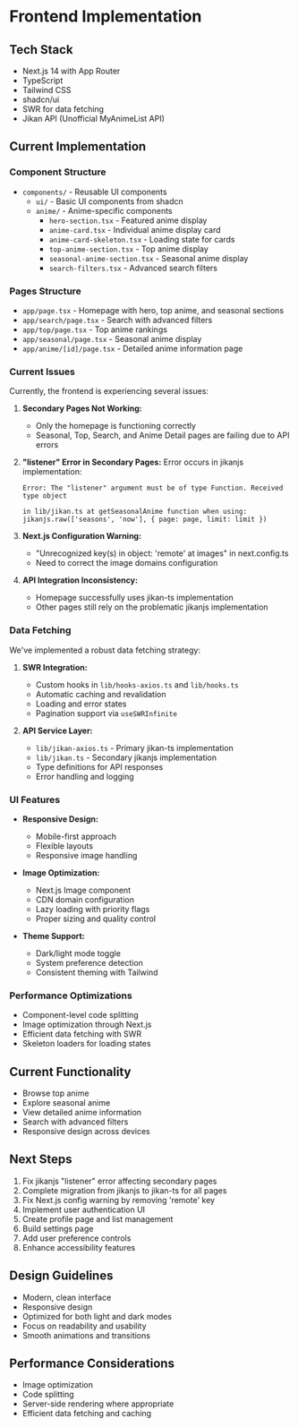 # Frontend Implementation

## Tech Stack
- Next.js 14 with App Router
- TypeScript
- Tailwind CSS
- shadcn/ui
- SWR for data fetching
- Jikan API (Unofficial MyAnimeList API)

## Current Implementation

### Component Structure
- `components/` - Reusable UI components
  - `ui/` - Basic UI components from shadcn
  - `anime/` - Anime-specific components
    - `hero-section.tsx` - Featured anime display
    - `anime-card.tsx` - Individual anime display card
    - `anime-card-skeleton.tsx` - Loading state for cards
    - `top-anime-section.tsx` - Top anime display
    - `seasonal-anime-section.tsx` - Seasonal anime display
    - `search-filters.tsx` - Advanced search filters

### Pages Structure
- `app/page.tsx` - Homepage with hero, top anime, and seasonal sections
- `app/search/page.tsx` - Search with advanced filters
- `app/top/page.tsx` - Top anime rankings
- `app/seasonal/page.tsx` - Seasonal anime display
- `app/anime/[id]/page.tsx` - Detailed anime information page

### Current Issues

Currently, the frontend is experiencing several issues:

1. **Secondary Pages Not Working:**
   - Only the homepage is functioning correctly
   - Seasonal, Top, Search, and Anime Detail pages are failing due to API errors

2. **"listener" Error in Secondary Pages:**
   Error occurs in jikanjs implementation:
   ```
   Error: The "listener" argument must be of type Function. Received type object
   
   in lib/jikan.ts at getSeasonalAnime function when using:
   jikanjs.raw(['seasons', 'now'], { page: page, limit: limit })
   ```

3. **Next.js Configuration Warning:**
   - "Unrecognized key(s) in object: 'remote' at images" in next.config.ts
   - Need to correct the image domains configuration

4. **API Integration Inconsistency:**
   - Homepage successfully uses jikan-ts implementation
   - Other pages still rely on the problematic jikanjs implementation

### Data Fetching
We've implemented a robust data fetching strategy:

1. **SWR Integration:**
   - Custom hooks in `lib/hooks-axios.ts` and `lib/hooks.ts`
   - Automatic caching and revalidation
   - Loading and error states
   - Pagination support via `useSWRInfinite`

2. **API Service Layer:**
   - `lib/jikan-axios.ts` - Primary jikan-ts implementation
   - `lib/jikan.ts` - Secondary jikanjs implementation
   - Type definitions for API responses
   - Error handling and logging

### UI Features
- **Responsive Design:**
  - Mobile-first approach
  - Flexible layouts
  - Responsive image handling

- **Image Optimization:**
  - Next.js Image component
  - CDN domain configuration
  - Lazy loading with priority flags
  - Proper sizing and quality control

- **Theme Support:**
  - Dark/light mode toggle
  - System preference detection
  - Consistent theming with Tailwind

### Performance Optimizations
- Component-level code splitting
- Image optimization through Next.js
- Efficient data fetching with SWR
- Skeleton loaders for loading states

## Current Functionality
- Browse top anime
- Explore seasonal anime
- View detailed anime information
- Search with advanced filters
- Responsive design across devices

## Next Steps
1. Fix jikanjs "listener" error affecting secondary pages
2. Complete migration from jikanjs to jikan-ts for all pages
3. Fix Next.js config warning by removing 'remote' key
4. Implement user authentication UI
5. Create profile page and list management
6. Build settings page
7. Add user preference controls
8. Enhance accessibility features

## Design Guidelines
- Modern, clean interface
- Responsive design
- Optimized for both light and dark modes
- Focus on readability and usability
- Smooth animations and transitions

## Performance Considerations
- Image optimization
- Code splitting
- Server-side rendering where appropriate
- Efficient data fetching and caching

